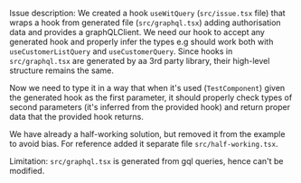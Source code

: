 Issue description:
We created a hook `useWitQuery` (`src/issue.tsx` file) that wraps a hook from generated file (`src/graphql.tsx`) adding authorisation data and provides a graphQLClient.
We need our hook to accept any generated hook and properly infer the types e.g should work both with `useCustomerListQuery` and `useCustomerQuery`.
Since hooks in `src/graphql.tsx` are generated by aa 3rd party library, their high-level structure remains the same.

Now we need to type it in a way that when it's used (`TestComponent`) given the generated hook as the first parameter,
it should properly check types of second parameters (it's inferred from the provided hook)
and return proper data that the provided hook returns.

We have already a half-working solution, but removed it from the example to avoid bias.
For reference added it separate file `src/half-working.tsx`.

Limitation: `src/graphql.tsx` is generated from gql queries, hence can't be modified.
